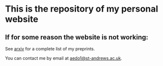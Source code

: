 # This is the repository of my personal website

## If for some reason the website is not working:

See [arxiv](http://arxiv.org/a/deorellana_a_1) for a complete list of my preprints.

You can contact me by email at [aedo1@st-andrews.ac.uk](mailto:aedo1@st-andrews.ac.uk).
